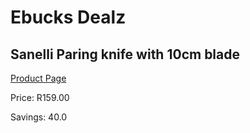 
# Ebucks Dealz
## Sanelli Paring knife with 10cm blade
[Product Page](https://www.ebucks.com/web/shop/productSelected.do?prodId=1161868254&catId=714962196)

Price: R159.00

Savings: 40.0


	